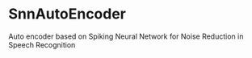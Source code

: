 # SnnAutoEncoder
Auto encoder based on Spiking Neural Network for Noise Reduction in Speech Recognition
